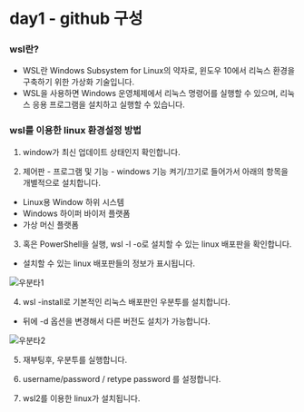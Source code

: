 # day1 - github 구성 


### wsl란?
- WSL란 Windows Subsystem for Linux의 약자로, 윈도우 10에서 리눅스 환경을 구축하기 위한 가상화 기술입니다. 
- WSL을 사용하면 Windows 운영체제에서 리눅스 명령어를 실행할 수 있으며, 리눅스 응용 프로그램을 설치하고 실행할 수 있습니다. 

### wsl를 이용한 linux 환경설정 방법

1. window가 최신 업데이트 상태인지 확인합니다.

2. 제어판 - 프로그램 및 기능 - windows 기능 켜기/끄기로 들어가서 아래의 항목을 개별적으로 설치합니다.
- Linux용 Window 하위 시스템
- Windows 하이퍼 바이저 플랫폼
- 가상 머신 플랫폼

3. 혹은 PowerShell을 실행, wsl -l -o로 설치할 수 있는 linux 배포판을 확인합니다.
- 설치할 수 있는 linux 배포판들의 정보가 표시됩니다.

 ![우분타1](https://user-images.githubusercontent.com/122597068/226286548-d057b238-7bf4-4ecd-a42b-657438019f6c.png)
 
4. wsl -install로 기본적인 리눅스 배포판인 우분투를 설치합니다.
- 뒤에 -d 옵션을 변경해서 다른 버전도 설치가 가능합니다.

![우분타2](https://user-images.githubusercontent.com/122597068/226288295-8bc70790-b206-470e-bacc-8da7071fad8a.png)

5. 재부팅후, 우분투를 실행합니다.

6. username/password / retype password 를 설정합니다.

7. wsl2를 이용한 linux가 설치됩니다.
